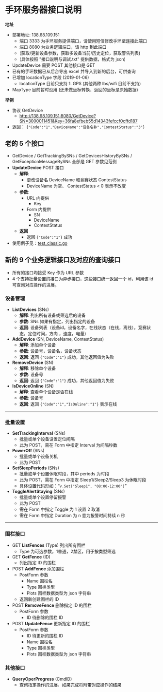 
# 手环服务器接口说明

**地址**

- 部署地址: 138.68.109.151 
    + 端口 3333 为手环服务提供端口，请使用短信修改手环至连接此端口
    + 端口 8080 为业务逻辑端口，请 http 到此端口
    + (获取/更新设备参数，获取多设备当前/历史定位，获取警告列表)
    + (具体按照 "接口说明与调试.txt" 提供数据，格式为 json)
- UpdateDevice 需要 POST 其他接口是 GET
- 已有的手环数据已从后台导出 excel 并导入到新的后台，可供查询
- 已增加 locationType 字段 (2019-01-06)
    + locationType 目前只支持 1. GPS (其他两种 lbs/wifi 目前不支持)
- MapType 目前暂时没用 (还未做坐标转换，返回的坐标是原始数据) 

**举例**

- 协议 GetDevice
    + http://138.68.109.151:8080/GetDevice?SN=3000011451&Key=36fa8efbeb55d14343fefccf0cffd187
- 返回： `{"Code":"1","DeviceName":"设备名称","ContestStatus":"3"}`

## 老的 5 个接口

- GetDevice / GetTrackingBySNs / GetDevicesHistoryBySNs / GetExceptionMessageBySNs 全部是 GET 参数见范例
- **UpdateDevice**  POST 接口
    + **解释**: 
        * 更改设备名 DeviceName 和竞赛状态 ContestStatus
        * DeviceName 为空、 ContestStatus < 0 表示不改变
    + **参数**: 
        * URL 内提供
            - Key 
        * Form 内提供
            - SN
            - DeviceName
            - ContestStatus
    + **返回**
        * 返回 `{"Code":"1"}` 成功
- 使用例子见：[test_classic.go](./test_classic.go)

## 新的 9 个业务逻辑接口及对应的查询接口 

- 所有的接口均接受 Key 作为 URL 参数
- 4 个支持批量设置的接口为异步接口，这些接口统一返回一个 id，利用该 id 可查询对应操作的进展。

### 设备管理

- **ListDevices** (SNs)
    + **解释**: 列出所有设备或筛选后的设备
    + **参数**: SNs 如果有指定，列出指定的设备
    + **返回**: 设备列表（设备id，设备名字，在线状态（在线，离线），竞赛状态，定位时间，方向 ，速度，电量）
- **AddDevice** (SN, DeviceName, ContestStatus)
    + **解释**: 添加单个设备
    + **参数**: 设备号，设备名，设备状态
    + **返回**: 返回 `{"Code":"1"}` 成功，其他返回值为失败
- **RemoveDevice** (SN)
    + **解释**: 移除单个设备
    + **参数**: 设备号
    + **返回**: 返回 `{"Code":"1"}` 成功，其他返回值为失败
- **IsDeviceOnline** (SN)
    + **解释**: 查看单个设备是否在线
    + **参数**: 设备号
    + **返回**: 返回 `{"Code":"1","IsOnline":"1"}` 表示在线

-------------------------

### 批量设置

- **SetTrackingInterval** (SNs)
    + 批量或单个设备设置定位间隔
    + 此为 POST，需在 Form 中指定 Interval 为间隔秒数
- **PowerOff** (SNs)
    + 批量或单个设备关机
    + 此为 POST
- **SetSleepPeriods** (SNs)
    + 批量或单个设置休眠时段，其中 periods 为时段
    + 此为 POST，需在 Form 中指定 Sleep1/Sleep2/Sleep3 为休眠时段
    + 具体设置代码形如：“`v.Set("Sleep1", "08:00-12:00")`”
- **ToggleAlertStaying** (SNs)
    + 批量或单个设置停留报警
    + 此为 POST
    + 需在 Form 中指定 Toggle 为 1 设置 2 取消
    + 需在 Form 中指定 Duration 为 n 意为报警时间持续 n 秒

-------------------------

### 围栏接口

- GET **ListFences** (Type) 列出所有围栏
    + Type 为可选参数，1普通，2禁区，用于按类型筛选
- GET **GetFence** (ID)
    + 列出指定 ID 的围栏
- POST **AddFence** 添加围栏
    + PostForm 参数
        * Name 围栏名
        * Type 围栏类型
        * Plots 围栏数据类型为 json 字符串
    + 返回新创建围栏的 ID
- POST **RemoveFence** 删除指定 ID 的围栏
    + PostForm 参数
        * ID 待删除的围栏 ID
- POST **UpdateFence** 更新指定 ID 的围栏
    + PostForm 参数
        * ID 待更新的围栏 ID
        * Name 围栏名
        * Type 围栏类型
        * Plots 围栏数据类型为 json 字符串

### 其他接口

- **QueryOperProgress** (CmdID)
    + 查询指定操作的进展，如果完成将附带对应操作的结果


